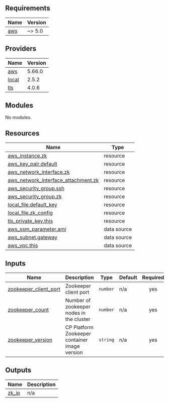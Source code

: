 ## Requirements

| Name | Version |
|------|---------|
| <a name="requirement_aws"></a> [aws](#requirement\_aws) | ~> 5.0 |

## Providers

| Name | Version |
|------|---------|
| <a name="provider_aws"></a> [aws](#provider\_aws) | 5.66.0 |
| <a name="provider_local"></a> [local](#provider\_local) | 2.5.2 |
| <a name="provider_tls"></a> [tls](#provider\_tls) | 4.0.6 |

## Modules

No modules.

## Resources

| Name | Type |
|------|------|
| [aws_instance.zk](https://registry.terraform.io/providers/hashicorp/aws/latest/docs/resources/instance) | resource |
| [aws_key_pair.default](https://registry.terraform.io/providers/hashicorp/aws/latest/docs/resources/key_pair) | resource |
| [aws_network_interface.zk](https://registry.terraform.io/providers/hashicorp/aws/latest/docs/resources/network_interface) | resource |
| [aws_network_interface_attachment.zk](https://registry.terraform.io/providers/hashicorp/aws/latest/docs/resources/network_interface_attachment) | resource |
| [aws_security_group.ssh](https://registry.terraform.io/providers/hashicorp/aws/latest/docs/resources/security_group) | resource |
| [aws_security_group.zk](https://registry.terraform.io/providers/hashicorp/aws/latest/docs/resources/security_group) | resource |
| [local_file.default_key](https://registry.terraform.io/providers/hashicorp/local/latest/docs/resources/file) | resource |
| [local_file.zk_config](https://registry.terraform.io/providers/hashicorp/local/latest/docs/resources/file) | resource |
| [tls_private_key.this](https://registry.terraform.io/providers/hashicorp/tls/latest/docs/resources/private_key) | resource |
| [aws_ssm_parameter.ami](https://registry.terraform.io/providers/hashicorp/aws/latest/docs/data-sources/ssm_parameter) | data source |
| [aws_subnet.gateway](https://registry.terraform.io/providers/hashicorp/aws/latest/docs/data-sources/subnet) | data source |
| [aws_vpc.this](https://registry.terraform.io/providers/hashicorp/aws/latest/docs/data-sources/vpc) | data source |

## Inputs

| Name | Description | Type | Default | Required |
|------|-------------|------|---------|:--------:|
| <a name="input_zookeeper_client_port"></a> [zookeeper\_client\_port](#input\_zookeeper\_client\_port) | Zookeeper client port | `number` | n/a | yes |
| <a name="input_zookeeper_count"></a> [zookeeper\_count](#input\_zookeeper\_count) | Number of zookeeper nodes in the cluster | `number` | n/a | yes |
| <a name="input_zookeeper_version"></a> [zookeeper\_version](#input\_zookeeper\_version) | CP Platform Zookeeper container image version | `string` | n/a | yes |

## Outputs

| Name | Description |
|------|-------------|
| <a name="output_zk_ip"></a> [zk\_ip](#output\_zk\_ip) | n/a |
